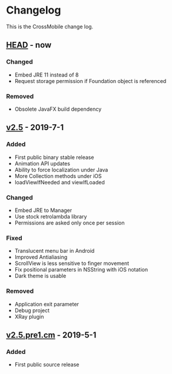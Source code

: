 # Changelog
This is the CrossMobile change log.

## [HEAD] - now

### Changed
- Embed JRE 11 instead of 8
- Request storage permission if Foundation object is referenced

### Removed
- Obsolete JavaFX build dependency

## [v2.5] - 2019-7-1
### Added
- First public binary stable release
- Animation API updates
- Ability to force localization under Java
- More Collection methods under iOS
- loadViewIfNeeded and viewIfLoaded

### Changed
- Embed JRE to Manager
- Use stock retrolambda library
- Permissions are asked only once per session 

### Fixed
- Translucent menu bar in Android
- Improved Antialiasing
- ScrollView is less sensitive to finger movement
- Fix positional parameters in NSString with iOS notation
- Dark theme is usable

### Removed
- Application exit parameter
- Debug project
- XRay plugin

## [v2.5.pre1.cm] - 2019-5-1
### Added
- First public source release

[HEAD]: https://github.com/crossmob/CrossMobile/compare/v2.5...HEAD
[v2.5]: https://github.com/crossmob/CrossMobile/compare/v2.5.pre1.cm...v2.5
[v2.5.pre1.cm]: https://github.com/crossmob/CrossMobile/tree/v2.5.pre1.cm
